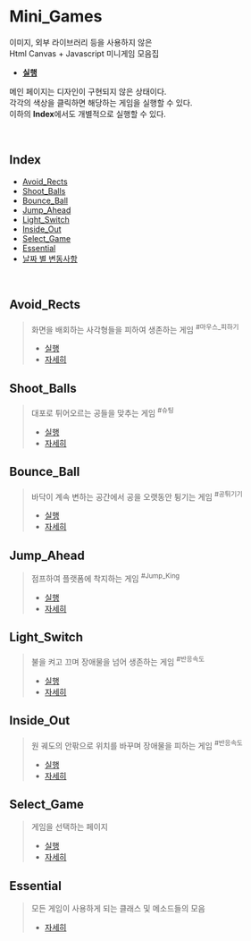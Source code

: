 # **Mini_Games**

이미지, 외부 라이브러리 등을 사용하지 않은  
Html Canvas + Javascript 미니게임 모음집

- [**실행**](https://sj70.github.io/mini_games)

메인 페이지는 디자인이 구현되지 않은 상태이다.  
각각의 색상을 클릭하면 해당하는 게임을 실행할 수 있다.  
이하의 **Index**에서도 개별적으로 실행할 수 있다.  

<br/>

## Index

- [Avoid_Rects](#avoid_rects)
- [Shoot_Balls](#shoot_balls)
- [Bounce_Ball](#bounce_ball)
- [Jump_Ahead](#jump_ahead)
- [Light_Switch](#light_switch)
- [Inside_Out](#inside_out)
- [Select_Game](#select_game)
- [Essential](#essential)
- [날짜 별 변동사항](/docs/timeline.md)

<br/>

## Avoid_Rects

> 화면을 배회하는 사각형들을 피하여 생존하는 게임
> <sup> #마우스\_피하기
>
> - [실행](https://sj70.github.io/mini_games/games/avoid_rects/run.html)
> - [자세히](/docs/avoid_rects.md#avoid_rects)

## Shoot_Balls

> 대포로 튀어오르는 공들을 맞추는 게임
> <sup> #슈팅
>
> - [실행](https://sj70.github.io/mini_games/games/shoot_balls/run.html)
> - [자세히](/docs/shoot_balls.md#shoot_balls)

## Bounce_Ball

> 바닥이 계속 변하는 공간에서 공을 오랫동안 튕기는 게임
> <sup> #공튀기기
>
> - [실행](https://sj70.github.io/mini_games/games/bounce_ball/run.html)
> - [자세히](/docs/bounce_ball.md#bounce_ball)

## Jump_Ahead

> 점프하여 플랫폼에 착지하는 게임
> <sup> #Jump_King
>
> - [실행](https://sj70.github.io/mini_games/games/jump_ahead/run.html)
> - [자세히](/docs/jump_ahead.md#jump_ahead)

## Light_Switch

> 불을 켜고 끄며 장애물을 넘어 생존하는 게임
> <sup> #반응속도
>
> - [실행](https://sj70.github.io/mini_games/games/light_switch/run.html)
> - [자세히](/docs/light_switch.md#light_switch)

## Inside_Out

> 원 궤도의 안팎으로 위치를 바꾸며 장애물을 피하는 게임
> <sup> #반응속도
>
> - [실행](https://sj70.github.io/mini_games/games/inside_out/run.html)
> - [자세히](/docs/inside_out.md#inside_out)

## Select_Game

> 게임을 선택하는 페이지
>
> - [실행](https://sj70.github.io/mini_games)
> - [자세히](/docs/select_game.md#select_game)

## Essential

> 모든 게임이 사용하게 되는 클래스 및 메소드들의 모음
>
> - [자세히](/docs/essential.md#essential)
